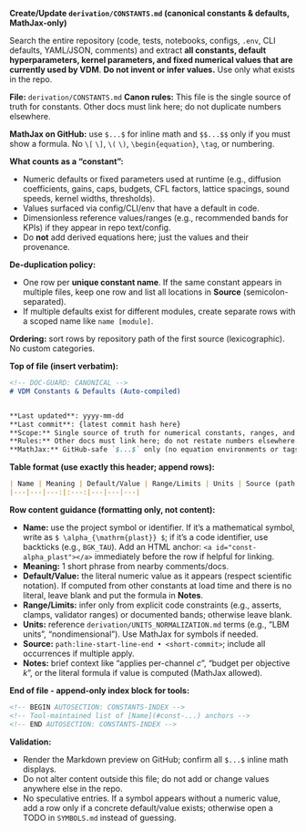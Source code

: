 **Create/Update `derivation/CONSTANTS.md` (canonical constants & defaults, MathJax-only)**

Search the entire repository (code, tests, notebooks, configs, `.env`, CLI defaults, YAML/JSON, comments) and extract **all constants, default hyperparameters, kernel parameters, and fixed numerical values that are currently used by VDM**. **Do not invent or infer values.** Use only what exists in the repo.

**File:** `derivation/CONSTANTS.md`
**Canon rules:** This file is the single source of truth for constants. Other docs must link here; do not duplicate numbers elsewhere.

**MathJax on GitHub:** use `$...$` for inline math and `$$...$$` only if you must show a formula. No `\[` `\]`, `\(` `\)`, `\begin{equation}`, `\tag`, or numbering.

**What counts as a “constant”:**

* Numeric defaults or fixed parameters used at runtime (e.g., diffusion coefficients, gains, caps, budgets, CFL factors, lattice spacings, sound speeds, kernel widths, thresholds).
* Values surfaced via config/CLI/env that have a default in code.
* Dimensionless reference values/ranges (e.g., recommended bands for KPIs) if they appear in repo text/config.
* Do **not** add derived equations here; just the values and their provenance.

**De-duplication policy:**

* One row per **unique constant name**. If the same constant appears in multiple files, keep one row and list all locations in **Source** (semicolon-separated).
* If multiple defaults exist for different modules, create separate rows with a scoped name like `name [module]`.

**Ordering:** sort rows by repository path of the first source (lexicographic). No custom categories.

**Top of file (insert verbatim):**

```markdown
<!-- DOC-GUARD: CANONICAL -->
# VDM Constants & Defaults (Auto-compiled)


**Last updated**: yyyy-mm-dd 
**Last commit**: {latest commit hash here}
**Scope:** Single source of truth for numerical constants, ranges, and defaults currently present in this repository.  
**Rules:** Other docs must link here; do not restate numbers elsewhere.  
**MathJax:** GitHub-safe `$...$` only (no equation environments or tags).  
```

**Table format (use exactly this header; append rows):**

```markdown
| Name | Meaning | Default/Value | Range/Limits | Units | Source (path:lines • commit) | Notes |
|---|---|---:|:---:|---|---|---|
```

**Row content guidance (formatting only, not content):**

* **Name:** use the project symbol or identifier. If it’s a mathematical symbol, write as `$ \alpha_{\mathrm{plast}} $`; if it’s a code identifier, use backticks (e.g., `BGK_TAU`). Add an HTML anchor: `<a id="const-alpha_plast"></a>` immediately before the row if helpful for linking.
* **Meaning:** 1 short phrase from nearby comments/docs.
* **Default/Value:** the literal numeric value as it appears (respect scientific notation). If computed from other constants at load time and there is no literal, leave blank and put the formula in **Notes**.
* **Range/Limits:** infer only from explicit code constraints (e.g., asserts, clamps, validator ranges) or documented bands; otherwise leave blank.
* **Units:** reference `derivation/UNITS_NORMALIZATION.md` terms (e.g., “LBM units”, “nondimensional”). Use MathJax for symbols if needed.
* **Source:** `path:line-start-line-end • <short-commit>`; include all occurrences if multiple apply.
* **Notes:** brief context like “applies per-channel $c$”, “budget per objective $k$”, or the literal formula if value is computed (MathJax allowed).

**End of file - append-only index block for tools:**

```markdown
<!-- BEGIN AUTOSECTION: CONSTANTS-INDEX -->
<!-- Tool-maintained list of [Name](#const-...) anchors -->
<!-- END AUTOSECTION: CONSTANTS-INDEX -->
```

**Validation:**

* Render the Markdown preview on GitHub; confirm all `$...$` inline math displays.
* Do not alter content outside this file; do not add or change values anywhere else in the repo.
* No speculative entries. If a symbol appears without a numeric value, add a row only if a concrete default/value exists; otherwise open a TODO in `SYMBOLS.md` instead of guessing.
